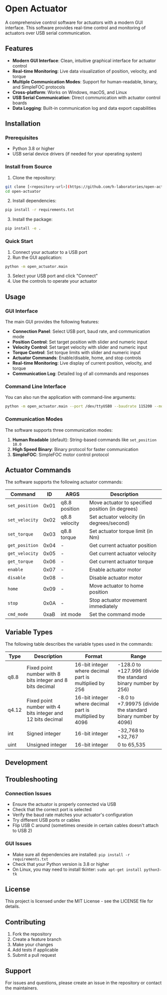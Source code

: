 # Open Actuator

A comprehensive control software for actuators with a modern GUI interface. This software provides real-time control and monitoring of actuators over USB serial communication.

## Features

- **Modern GUI Interface**: Clean, intuitive graphical interface for actuator control
- **Real-time Monitoring**: Live data visualization of position, velocity, and torque
- **Multiple Communication Modes**: Support for human-readable, binary, and SimpleFOC protocols
- **Cross-platform**: Works on Windows, macOS, and Linux
- **USB Serial Communication**: Direct communication with actuator control boards
- **Data Logging**: Built-in communication log and data export capabilities

## Installation

### Prerequisites

- Python 3.8 or higher
- USB serial device drivers (if needed for your operating system)

### Install from Source

1. Clone the repository:
```bash
git clone [<repository-url>](https://github.com/h-laboratories/open-actuator.git)
cd open-actuator
```

2. Install dependencies:
```bash
pip install -r requirements.txt
```

3. Install the package:
```bash
pip install -e .
```

### Quick Start

1. Connect your actuator to a USB port
2. Run the GUI application:
```bash
python -m open_actuator.main
```

3. Select your USB port and click "Connect"
4. Use the controls to operate your actuator

## Usage

### GUI Interface

The main GUI provides the following features:

- **Connection Panel**: Select USB port, baud rate, and communication mode
- **Position Control**: Set target position with slider and numeric input
- **Velocity Control**: Set target velocity with slider and numeric input  
- **Torque Control**: Set torque limits with slider and numeric input
- **Actuator Commands**: Enable/disable, home, and stop controls
- **Real-time Monitoring**: Live display of current position, velocity, and torque
- **Communication Log**: Detailed log of all commands and responses

### Command Line Interface

You can also run the application with command-line arguments:

```bash
python -m open_actuator.main --port /dev/ttyUSB0 --baudrate 115200 --mode human
```

### Communication Modes

The software supports three communication modes:

1. **Human Readable** (default): String-based commands like `set_position 10.0`
2. **High Speed Binary**: Binary protocol for faster communication
3. **SimpleFOC**: SimpleFOC motor control protocol

## Actuator Commands

The software supports the following actuator commands:

| Command | ID | ARGS | Description |
|---------|-----|------|-------------|
| `set_position` | 0x01 | q8.8 position | Move actuator to specified position (in degrees) |
| `set_velocity` | 0x02 | q8.8 velocity | Set actuator velocity (in degrees/second) |
| `set_torque` | 0x03 | q8.8 torque | Set actuator torque limit (in Nm) |
| `get_position` | 0x04 | - | Get current actuator position |
| `get_velocity` | 0x05 | - | Get current actuator velocity |
| `get_torque` | 0x06 | - | Get current actuator torque |
| `enable` | 0x07 | - | Enable actuator motor |
| `disable` | 0x08 | - | Disable actuator motor |
| `home` | 0x09 | - | Move actuator to home position |
| `stop` | 0x0A | - | Stop actuator movement immediately |
| `cmd_mode` | 0xaB | int mode | Set the command mode |

## Variable Types

The following table describes the variable types used in the commands:

| Type | Description | Format | Range |
|------|-------------|---------|--------|
| q8.8 | Fixed point number with 8 bits integer and 8 bits decimal | 16-bit integer where decimal part is multiplied by 256 | -128.0 to +127.996 (divide the standard binary number by 256) |
| q4.12 | Fixed point number with 4 bits integer and 12 bits decimal | 16-bit integer where decimal part is multiplied by 4096 | -8.0 to +7.99975 (divide the standard binary number by 4096) |
| int | Signed integer | 16-bit integer | -32,768 to +32,767 |
| uint | Unsigned integer | 16-bit integer | 0 to 65,535 |

## Development

## Troubleshooting

### Connection Issues

- Ensure the actuator is properly connected via USB
- Check that the correct port is selected
- Verify the baud rate matches your actuator's configuration
- Try different USB ports or cables
- Flip USB C around (sometimes oneside in certain cables doesn't attach to USB 2)

### GUI Issues

- Make sure all dependencies are installed: `pip install -r requirements.txt`
- Check that your Python version is 3.8 or higher
- On Linux, you may need to install tkinter: `sudo apt-get install python3-tk`

## License

This project is licensed under the MIT License - see the LICENSE file for details.

## Contributing

1. Fork the repository
2. Create a feature branch
3. Make your changes
4. Add tests if applicable
5. Submit a pull request

## Support

For issues and questions, please create an issue in the repository or contact the maintainers.
